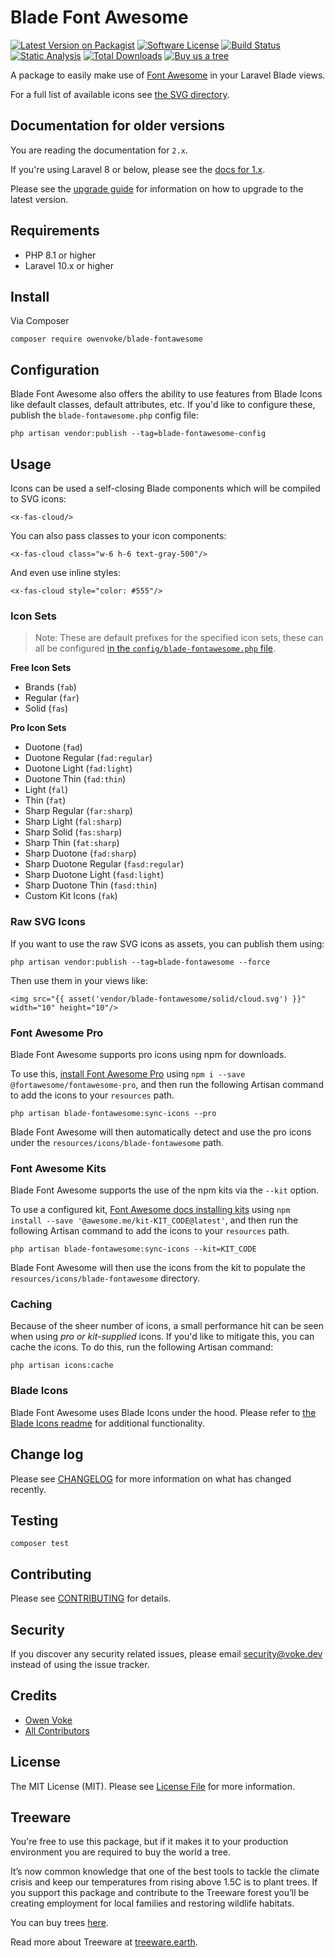 # Blade Font Awesome

[![Latest Version on Packagist][ico-version]][link-packagist]
[![Software License][ico-license]](LICENSE.md)
[![Build Status][ico-github-actions]][link-github-actions]
[![Static Analysis][ico-static-analysis]][link-static-analysis]
[![Total Downloads][ico-downloads]][link-downloads]
[![Buy us a tree][ico-treeware-gifting]][link-treeware-gifting]

A package to easily make use of [Font Awesome](https://fontawesome.com) in your Laravel Blade views.

For a full list of available icons see [the SVG directory](./resources/svg).

## Documentation for older versions

You are reading the documentation for `2.x`.

If you're using Laravel 8 or below, please see the [docs for 1.x][link-1.x-docs].

Please see the [upgrade guide](UPGRADE.md) for information on how to upgrade to the latest version.

## Requirements

- PHP 8.1 or higher
- Laravel 10.x or higher

## Install

Via Composer

```shell
composer require owenvoke/blade-fontawesome
```

## Configuration

Blade Font Awesome also offers the ability to use features from Blade Icons like default classes, default attributes, etc. If you'd like to configure these, publish the `blade-fontawesome.php` config file:

```shell
php artisan vendor:publish --tag=blade-fontawesome-config
```

## Usage

Icons can be used a self-closing Blade components which will be compiled to SVG icons:

```blade
<x-fas-cloud/>
```

You can also pass classes to your icon components:

```blade
<x-fas-cloud class="w-6 h-6 text-gray-500"/>
```

And even use inline styles:

```blade
<x-fas-cloud style="color: #555"/>
```

### Icon Sets

> Note: These are default prefixes for the specified icon sets, these can all be configured [in the `config/blade-fontawesome.php` file](config/blade-fontawesome.php).

**Free Icon Sets**

- Brands (`fab`)
- Regular (`far`)
- Solid (`fas`)

**Pro Icon Sets**

- Duotone (`fad`)
- Duotone Regular (`fad:regular`)
- Duotone Light (`fad:light`)
- Duotone Thin (`fad:thin`)
- Light (`fal`)
- Thin (`fat`)
- Sharp Regular (`far:sharp`)
- Sharp Light (`fal:sharp`)
- Sharp Solid (`fas:sharp`)
- Sharp Thin (`fat:sharp`)
- Sharp Duotone (`fad:sharp`)
- Sharp Duotone Regular (`fasd:regular`)
- Sharp Duotone Light (`fasd:light`)
- Sharp Duotone Thin (`fasd:thin`)
- Custom Kit Icons (`fak`)

### Raw SVG Icons

If you want to use the raw SVG icons as assets, you can publish them using:

```shell
php artisan vendor:publish --tag=blade-fontawesome --force
```

Then use them in your views like:

```blade
<img src="{{ asset('vendor/blade-fontawesome/solid/cloud.svg') }}" width="10" height="10"/>
```

### Font Awesome Pro

Blade Font Awesome supports pro icons using npm for downloads.

To use this, [install Font Awesome Pro](https://fontawesome.com/how-to-use/on-the-web/setup/using-package-managers#installing-pro) using `npm i --save @fortawesome/fontawesome-pro`, and then run the following Artisan command to add the icons to your `resources` path.

```shell
php artisan blade-fontawesome:sync-icons --pro
```

Blade Font Awesome will then automatically detect and use the pro icons under the `resources/icons/blade-fontawesome` path.

### Font Awesome Kits

Blade Font Awesome supports the use of the npm kits via the `--kit` option.

To use a configured kit, [Font Awesome docs installing kits](https://docs.fontawesome.com/web/setup/packages#kit-package) using `npm install --save '@awesome.me/kit-KIT_CODE@latest'`, and then run the following Artisan command to add the icons to your `resources` path.

```shell
php artisan blade-fontawesome:sync-icons --kit=KIT_CODE
```

Blade Font Awesome will then use the icons from the kit to populate the `resources/icons/blade-fontawesome` directory.

### Caching

Because of the sheer number of icons, a small performance hit can be seen when using *pro or kit-supplied* icons. If you'd like to mitigate this, you can cache the icons. To do this, run the following Artisan command:

```shell
php artisan icons:cache
```

### Blade Icons

Blade Font Awesome uses Blade Icons under the hood. Please refer to [the Blade Icons readme](https://github.com/blade-ui-kit/blade-icons) for additional functionality.

## Change log

Please see [CHANGELOG](CHANGELOG.md) for more information on what has changed recently.

## Testing

```shell
composer test
```

## Contributing

Please see [CONTRIBUTING](.github/CONTRIBUTING.md) for details.

## Security

If you discover any security related issues, please email security@voke.dev instead of using the issue tracker.

## Credits

- [Owen Voke][link-author]
- [All Contributors][link-contributors]

## License

The MIT License (MIT). Please see [License File](LICENSE.md) for more information.

## Treeware

You're free to use this package, but if it makes it to your production environment you are required to buy the world a tree.

It’s now common knowledge that one of the best tools to tackle the climate crisis and keep our temperatures from rising above 1.5C is to plant trees. If you support this package and contribute to the Treeware forest you’ll be creating employment for local families and restoring wildlife habitats.

You can buy trees [here][link-treeware-gifting].

Read more about Treeware at [treeware.earth][link-treeware].

[ico-version]: https://img.shields.io/packagist/v/owenvoke/blade-fontawesome.svg?style=flat-square
[ico-license]: https://img.shields.io/badge/license-MIT-brightgreen.svg?style=flat-square
[ico-github-actions]: https://img.shields.io/github/actions/workflow/status/owenvoke/blade-fontawesome/tests.yml?branch=main&style=flat-square&label=Tests
[ico-static-analysis]: https://img.shields.io/github/actions/workflow/status/owenvoke/blade-fontawesome/static.yml?branch=main&style=flat-square&label=Static%20Analysis
[ico-styleci]: https://styleci.io/repos/274363158/shield
[ico-downloads]: https://img.shields.io/packagist/dt/owenvoke/blade-fontawesome.svg?style=flat-square
[ico-treeware-gifting]: https://img.shields.io/badge/Treeware-%F0%9F%8C%B3-lightgreen?style=flat-square

[link-packagist]: https://packagist.org/packages/owenvoke/blade-fontawesome
[link-github-actions]: https://github.com/owenvoke/blade-fontawesome/actions
[link-static-analysis]: https://github.com/owenvoke/skeleton-php/actions/workflows/static.yml
[link-downloads]: https://packagist.org/packages/owenvoke/blade-fontawesome
[link-treeware]: https://treeware.earth
[link-treeware-gifting]: https://ecologi.com/owenvoke?gift-trees
[link-1.x-docs]: https://github.com/owenvoke/blade-fontawesome/blob/1.x/README.md
[link-author]: https://github.com/owenvoke
[link-contributors]: ../../contributors
